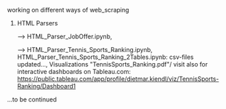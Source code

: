working on different ways of web_scraping

1. HTML Parsers

    --> HTML_Parser_JobOffer.ipynb,
   
    --> HTML_Parser_Tennis_Sports_Ranking.ipynb, HTML_Parser_Tennis_Sports_Ranking_2Tables.ipynb:    csv-files updated..., Visualizations "TennisSports_Ranking.pdf"/ visit also for interactive dashboards on Tableau.com: https://public.tableau.com/app/profile/dietmar.kiendl/viz/TennisSports-Ranking/Dashboard1

...to be continued
